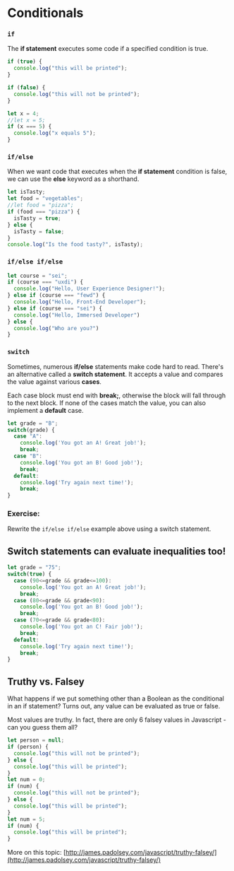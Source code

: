 # Conditionals

### `if`

The **if statement** executes some code if a specified condition is true.

```javascript
if (true) {
  console.log("this will be printed");
}

if (false) {
  console.log("this will not be printed");
}

let x = 4;
//let x = 5;
if (x === 5) {
  console.log("x equals 5");
}
```

### `if/else`

When we want code that executes when the **if statement** condition is false, we can use the **else** keyword as a shorthand.

```javascript
let isTasty;
let food = "vegetables";
//let food = "pizza";
if (food === "pizza") {
  isTasty = true;
} else {
  isTasty = false;
}
console.log("Is the food tasty?", isTasty);
```

### `if/else if/else`

```javascript
let course = "sei";
if (course === "uxdi") {
  console.log("Hello, User Experience Designer!");
} else if (course === "fewd") {
  console.log("Hello, Front-End Developer");
} else if (course === "sei") {
  console.log("Hello, Immersed Developer")
} else {
  console.log("Who are you?")
}
```

### `switch`

Sometimes, numerous **if/else** statements make code hard to read. There's an alternative called a **switch statement**. It accepts a value and compares the value against various **cases**.

Each case block must end with **break;**, otherwise the block will fall through to the next block. If none of the cases match the value, you can also implement a **default** case.

```javascript
let grade = "B";
switch(grade) {
  case "A":
    console.log('You got an A! Great job!');
    break;
  case "B":
    console.log('You got an B! Good job!');
    break;
  default:
    console.log('Try again next time!');
    break;
}
```

### Exercise:

Rewrite the `if/else if/else` example above using a switch statement.

## Switch statements can evaluate inequalities too!

```javascript
let grade = "75";
switch(true) {
  case (90<=grade && grade<=100):
    console.log('You got an A! Great job!');
    break;
  case (80<=grade && grade<90):
    console.log('You got an B! Good job!');
    break;
  case (70<=grade && grade<80):
    console.log('You got an C! Fair job!');
    break;
  default:
    console.log('Try again next time!');
    break;
}
```

## Truthy vs. Falsey

What happens if we put something other than a Boolean as the conditional in an if statement? Turns out, any value can be evaluated as true or false.

Most values are truthy. In fact, there are only 6 falsey values in Javascript - can you guess them all?

```javascript
let person = null;
if (person) {
  console.log("this will not be printed");
} else {
  console.log("this will be printed");
}
let num = 0;
if (num) {
  console.log("this will not be printed");
} else {
  console.log("this will be printed");
}
let num = 5;
if (num) {
  console.log("this will be printed");
}
```

More on this topic: [http://james.padolsey.com/javascript/truthy-falsey/](http://james.padolsey.com/javascript/truthy-falsey/)
